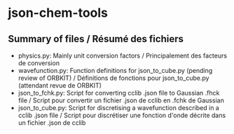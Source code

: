 # json-chem-tools

## Summary of files / Résumé des fichiers

* physics.py: Mainly unit conversion factors / Principalement des facteurs de conversion
* wavefunction.py: Function definitions for json_to_cube.py (pending review of ORBKIT) / Définitions de fonctions pour json_to_cube.py (attendant revue de ORBKIT)
* json_to_fchk.py: Script for converting cclib .json file to Gaussian .fhck file / Script pour convertir un fichier .json de cclib en .fchk de Gaussian
* json_to_cube.py: Script for discretising a wavefunction described in a cclib .json file / Script pour discrétiser une fonction d'onde décrite dans un fichier .json de cclib
